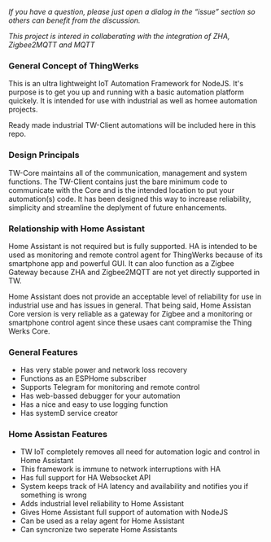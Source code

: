 *If you have a question, please just open a dialog in the “issue” section so others can benefit from the discussion.*

*This project is intered in collaberating with the integration of ZHA, Zigbee2MQTT and MQTT*

### General Concept of ThingWerks
This is an ultra lightweight IoT Automation Framework for NodeJS. It's purpose is to get you up and running with a basic automation platform quickely. It is intended for use with industrial as well as homee automation projects. 

Ready made industrial TW-Client automations will be included here in this repo.

### Design Principals
TW-Core maintains all of the communication, management and system functions. The TW-Client contains just the bare minimum code to communicate with the Core and is the intended location to put your automation(s) code. It has been designed this way to increase reliability, simplicity and streamline the deplyment of future enhancements. 

### Relationship with Home Assistant

Home Assistant is not required but is fully supported. HA is intended to be used as monitoring and remote control agent for ThingWerks because of its smartphone app and powerful GUI. It can aloo function as a Zigbee Gateway because ZHA and Zigbee2MQTT are not yet directly supported in TW. 

Home Assistant does not provide an acceptable level of reliability for use in industrial use and has issues in general. That being said, Home Assistan Core version is very reliable as a gateway for Zigbee and a monitoring or smartphone control agent since these usaes cant compramise the Thing Werks Core.

### General Features
* Has very stable power and network loss recovery 
* Functions as an ESPHome subscriber
* Supports Telegram for monitoring and remote control
* Has web-bassed debugger for your automation
* Has a nice and easy to use logging function
* Has systemD service creator

### Home Assistan Features
* TW IoT completely removes all need for automation logic and control in Home Assistant
* This framework is immune to network interruptions with HA
* Has full support for HA Websocket API
* System keeps track of HA latency and availability and notifies you if something is wrong
* Adds industrial level reliability to Home Assistant
* Gives Home Assistant full support of automation with NodeJS
* Can be used as a relay agent for Home Assistant
* Can syncronize two seperate Home Assistants

